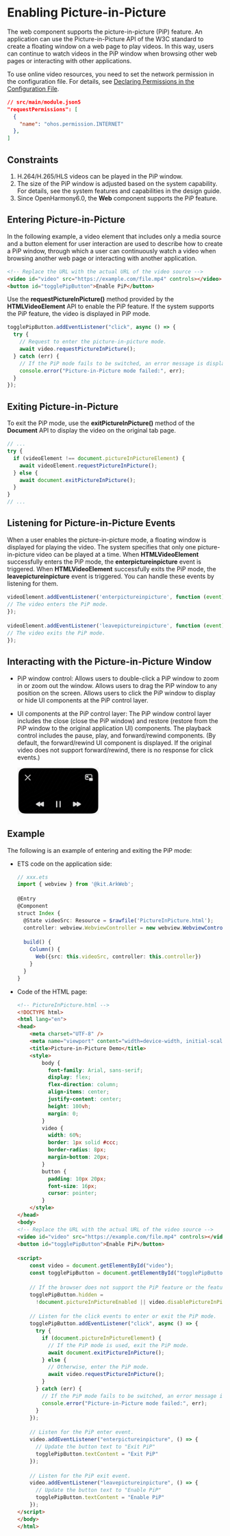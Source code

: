 # Enabling Picture-in-Picture
<!--Kit: ArkWeb-->
<!--Subsystem: Web-->
<!--Owner: @gzweioh-->
<!--Designer: @qiu-gongkai-->
<!--Tester: @ghiker-->
<!--Adviser: @HelloCrease-->
The web component supports the picture-in-picture (PiP) feature. An application can use the Picture-in-Picture API of the W3C standard to create a floating window on a web page to play videos. In this way, users can continue to watch videos in the PiP window when browsing other web pages or interacting with other applications. 

To use online video resources, you need to set the network permission in the configuration file. For details, see [Declaring Permissions in the Configuration File](../security/AccessToken/declare-permissions.md#declaring-permissions-in-the-configuration-file).

```json
// src/main/module.json5
"requestPermissions": [
  {
    "name": "ohos.permission.INTERNET"
  },
]
```

## Constraints
1. H.264/H.265/HLS videos can be played in the PiP window. 
2. The size of the PiP window is adjusted based on the system capability. For details, see the system features and capabilities in the design guide.
3. Since OpenHarmony6.0, the **Web** component supports the PiP feature.

## Entering Picture-in-Picture

In the following example, a video element that includes only a media source and a button element for user interaction are used to describe how to create a PiP window, through which a user can continuously watch a video when browsing another web page or interacting with another application.

```html
<!-- Replace the URL with the actual URL of the video source -->
<video id="video" src="https://example.com/file.mp4" controls></video>
<button id="togglePipButton">Enable PiP</button>
```

Use the **requestPictureInPicture()** method provided by the **HTMLVideoElement** API to enable the PiP feature. If the system supports the PiP feature, the video is displayed in PiP mode.

```js
togglePipButton.addEventListener("click", async () => {
  try {
    // Request to enter the picture-in-picture mode.
    await video.requestPictureInPicture();
  } catch (err) {
    // If the PiP mode fails to be switched, an error message is displayed.
    console.error("Picture-in-Picture mode failed:", err);
  }
});
```

## Exiting Picture-in-Picture

To exit the PiP mode, use the **exitPictureInPicture()** method of the **Document** API to display the video on the original tab page.

```js
// ...
try {
  if (videoElement !== document.pictureInPictureElement) {
    await videoElement.requestPictureInPicture();
  } else {
    await document.exitPictureInPicture();
  }
}
// ...
```

## Listening for Picture-in-Picture Events

When a user enables the picture-in-picture mode, a floating window is displayed for playing the video. The system specifies that only one picture-in-picture video can be played at a time.
When **HTMLVideoElement** successfully enters the PiP mode, the **enterpictureinpicture** event is triggered. When **HTMLVideoElement** successfully exits the PiP mode, the **leavepictureinpicture** event is triggered.
You can handle these events by listening for them.


```js
videoElement.addEventListener('enterpictureinpicture', function (event) {
// The video enters the PiP mode.
});

videoElement.addEventListener('leavepictureinpicture', function (event) {
// The video exits the PiP mode.
});
```

## Interacting with the Picture-in-Picture Window

* PiP window control: 
  Allows users to double-click a PiP window to zoom in or zoom out the window. 
  Allows users to drag the PiP window to any position on the screen. 
  Allows users to click the PiP window to display or hide UI components at the PiP control layer. 

* UI components at the PiP control layer: 
  The PiP window control layer includes the close (close the PiP window) and restore (restore from the PiP window to the original application UI) components. 
  The playback control includes the pause, play, and forward/rewind components. (By default, the forward/rewind UI component is displayed. If the original video does not support forward/rewind, there is no response for click events.)
  
  ![web-picture-in-picture](figures/web-picture-in-picture-ui.png)


## Example

The following is an example of entering and exiting the PiP mode:

* ETS code on the application side:

  ```ts
  // xxx.ets
  import { webview } from '@kit.ArkWeb';

  @Entry
  @Component
  struct Index {
    @State videoSrc: Resource = $rawfile('PictureInPicture.html');
    controller: webview.WebviewController = new webview.WebviewController();

    build() {
      Column() {
        Web({src: this.videoSrc, controller: this.controller})
      }
    }
  }
  ```

* Code of the HTML page:

  ```html
  <!-- PictureInPicture.html -->
  <!DOCTYPE html>
  <html lang="en">
  <head>
      <meta charset="UTF-8" />
      <meta name="viewport" content="width=device-width, initial-scale=1.0" />
      <title>Picture-in-Picture Demo</title>
      <style>
          body {
            font-family: Arial, sans-serif;
            display: flex;
            flex-direction: column;
            align-items: center;
            justify-content: center;
            height: 100vh;
            margin: 0;
          }
          video {
            width: 60%;
            border: 1px solid #ccc;
            border-radius: 8px;
            margin-bottom: 20px;
          }
          button {
            padding: 10px 20px;
            font-size: 16px;
            cursor: pointer;
          }
      </style>
  </head>
  <body>
  <!-- Replace the URL with the actual URL of the video source -->
  <video id="video" src="https://example.com/file.mp4" controls></video>
  <button id="togglePipButton">Enable PiP</button>

  <script>
      const video = document.getElementById("video");
      const togglePipButton = document.getElementById("togglePipButton");

      // If the browser does not support the PiP feature or the feature is disabled, the button is hidden.
      togglePipButton.hidden =
        !document.pictureInPictureEnabled || video.disablePictureInPicture;

      // Listen for the click events to enter or exit the PiP mode.
      togglePipButton.addEventListener("click", async () => {
        try {
          if (document.pictureInPictureElement) {
            // If the PiP mode is used, exit the PiP mode.
            await document.exitPictureInPicture();
          } else {
            // Otherwise, enter the PiP mode.
            await video.requestPictureInPicture();
          }
        } catch (err) {
          // If the PiP mode fails to be switched, an error message is displayed.
          console.error("Picture-in-Picture mode failed:", err);
        }
      });

      // Listen for the PiP enter event.
      video.addEventListener("enterpictureinpicture", () => {
        // Update the button text to "Exit PiP"
        togglePipButton.textContent = "Exit PiP"
      });

      // Listen for the PiP exit event.
      video.addEventListener("leavepictureinpicture", () => {
        // Update the button text to "Enable PiP"
        togglePipButton.textContent = "Enable PiP"
      });
  </script>
  </body>
  </html>
  ```
